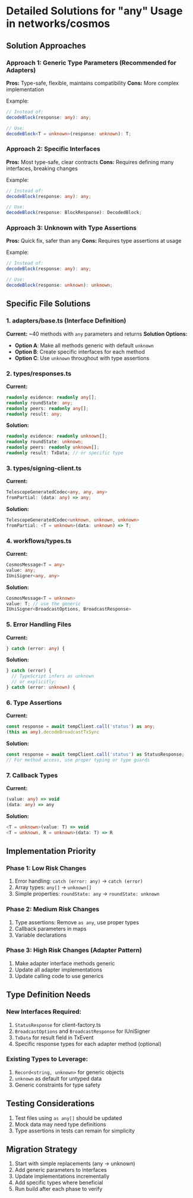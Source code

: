 # Detailed Solutions for "any" Usage in networks/cosmos

## Solution Approaches

### Approach 1: Generic Type Parameters (Recommended for Adapters)
**Pros:** Type-safe, flexible, maintains compatibility
**Cons:** More complex implementation

Example:
```typescript
// Instead of:
decodeBlock(response: any): any;

// Use:
decodeBlock<T = unknown>(response: unknown): T;
```

### Approach 2: Specific Interfaces
**Pros:** Most type-safe, clear contracts
**Cons:** Requires defining many interfaces, breaking changes

Example:
```typescript
// Instead of:
decodeBlock(response: any): any;

// Use:
decodeBlock(response: BlockResponse): DecodedBlock;
```

### Approach 3: Unknown with Type Assertions
**Pros:** Quick fix, safer than any
**Cons:** Requires type assertions at usage

Example:
```typescript
// Instead of:
decodeBlock(response: any): any;

// Use:
decodeBlock(response: unknown): unknown;
```

## Specific File Solutions

### 1. **adapters/base.ts** (Interface Definition)
**Current:** ~40 methods with `any` parameters and returns
**Solution Options:**
- **Option A**: Make all methods generic with default `unknown`
- **Option B**: Create specific interfaces for each method
- **Option C**: Use `unknown` throughout with type assertions

### 2. **types/responses.ts**
**Current:**
```typescript
readonly evidence: readonly any[];
readonly roundState: any;
readonly peers: readonly any[];
readonly result: any;
```
**Solution:**
```typescript
readonly evidence: readonly unknown[];
readonly roundState: unknown;
readonly peers: readonly unknown[];
readonly result: TxData; // or specific type
```

### 3. **types/signing-client.ts**
**Current:**
```typescript
TelescopeGeneratedCodec<any, any, any>
fromPartial: (data: any) => any;
```
**Solution:**
```typescript
TelescopeGeneratedCodec<unknown, unknown, unknown>
fromPartial: <T = unknown>(data: unknown) => T;
```

### 4. **workflows/types.ts**
**Current:**
```typescript
CosmosMessage<T = any>
value: any;
IUniSigner<any, any>
```
**Solution:**
```typescript
CosmosMessage<T = unknown>
value: T; // use the generic
IUniSigner<BroadcastOptions, BroadcastResponse>
```

### 5. **Error Handling Files**
**Current:**
```typescript
} catch (error: any) {
```
**Solution:**
```typescript
} catch (error) {
  // TypeScript infers as unknown
  // or explicitly:
} catch (error: unknown) {
```

### 6. **Type Assertions**
**Current:**
```typescript
const response = await tempClient.call('status') as any;
(this as any).decodeBroadcastTxSync
```
**Solution:**
```typescript
const response = await tempClient.call('status') as StatusResponse;
// For method access, use proper typing or type guards
```

### 7. **Callback Types**
**Current:**
```typescript
(value: any) => void
(data: any) => any
```
**Solution:**
```typescript
<T = unknown>(value: T) => void
<T = unknown, R = unknown>(data: T) => R
```

## Implementation Priority

### Phase 1: Low Risk Changes
1. Error handling: `catch (error: any)` → `catch (error)`
2. Array types: `any[]` → `unknown[]`
3. Simple properties: `roundState: any` → `roundState: unknown`

### Phase 2: Medium Risk Changes
1. Type assertions: Remove `as any`, use proper types
2. Callback parameters in maps
3. Variable declarations

### Phase 3: High Risk Changes (Adapter Pattern)
1. Make adapter interface methods generic
2. Update all adapter implementations
3. Update calling code to use generics

## Type Definition Needs

### New Interfaces Required:
1. `StatusResponse` for client-factory.ts
2. `BroadcastOptions` and `BroadcastResponse` for IUniSigner
3. `TxData` for result field in TxEvent
4. Specific response types for each adapter method (optional)

### Existing Types to Leverage:
1. `Record<string, unknown>` for generic objects
2. `unknown` as default for untyped data
3. Generic constraints for type safety

## Testing Considerations

1. Test files using `as any[]` should be updated
2. Mock data may need type definitions
3. Type assertions in tests can remain for simplicity

## Migration Strategy

1. Start with simple replacements (any → unknown)
2. Add generic parameters to interfaces
3. Update implementations incrementally
4. Add specific types where beneficial
5. Run build after each phase to verify